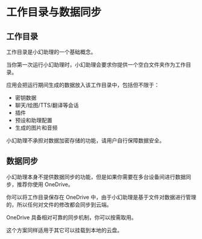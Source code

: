 # 工作目录与数据同步

## 工作目录

工作目录是小幻助理的一个基础概念。

当你第一次运行小幻助理时，小幻助理会要求你提供一个空白文件夹作为工作目录。

应用会把运行期间生成的数据放入该工作目录中，包括但不限于：

- 密钥数据
- 聊天/绘图/TTS/翻译等会话
- 插件
- 预设和助理配置
- 生成的图片和音频

小幻助理不承担对数据加密存储的功能，请用户自行保障数据安全。

## 数据同步

小幻助理本身不提供数据同步的功能，但是如果你需要在多台设备间进行数据同步，推荐你使用 OneDrive。

你可以将工作目录保存在 OneDrive 中，由于小幻助理是基于文件对数据进行管理的，所以任何对文件的修改都会同步到云端。

OneDrive 具备相对可靠的同步机制，你可以按需取用。

这个方案同样适用于其它可以挂载到本地的云盘。
